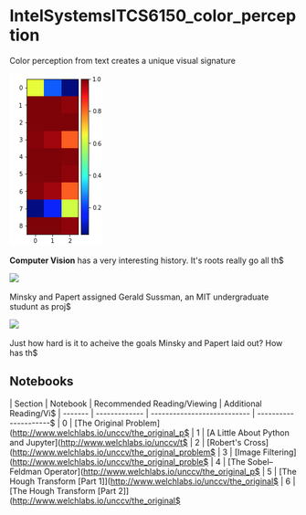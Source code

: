 # IntelSystemsITCS6150_color_perception

Color perception from text creates a unique visual signature 

![](results/Screen%20Shot%202018-12-09%20at%2010.23.57%20PM.png)

**Computer Vision** has a very interesting history. It's roots really go all th$

![](graphics/summer_project_abstract-01.png)


Minsky and Papert assigned Gerald Sussman, an MIT undergraduate studunt as proj$

![](graphics/summer_project_goals-01.png)

Just how hard is it to acheive the goals Minsky and Papert laid out? How has th$


## Notebooks

| Section |   Notebook    | Recommended Reading/Viewing | Additional Reading/Vi$
| ------- | ------------- | --------------------------- | ---------------------$
| 0       | [The Original Problem](http://www.welchlabs.io/unccv/the_original_p$
| 1       | [A Little About Python and Jupyter](http://www.welchlabs.io/unccv/t$
| 2       | [Robert's Cross](http://www.welchlabs.io/unccv/the_original_problem$
| 3       | [Image Filtering](http://www.welchlabs.io/unccv/the_original_proble$
| 4 | [The Sobel–Feldman Operator](http://www.welchlabs.io/unccv/the_original_p$
| 5 | [The Hough Transform [Part 1]](http://www.welchlabs.io/unccv/the_original$
| 6 | [The Hough Transform [Part 2]](http://www.welchlabs.io/unccv/the_original$


